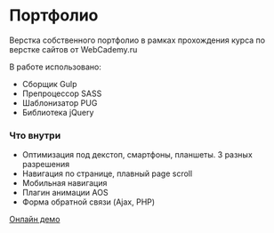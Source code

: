 # Портфолио
Верстка собственного портфолио в рамках прохождения курса по верстке сайтов от WebCademy.ru 

В работе использовано: 
* Сборщик Gulp
* Препроцессор SASS
* Шаблонизатор PUG
* Библиотека jQuery
### Что внутри
* Оптимизация под декстоп, смартфоны, планшеты. 3 разных разрешения
* Навигация по странице, плавный page scroll
* Мобильная навигация
* Плагин анимации AOS
* Форма обратной связи (Ajax, PHP)

[Онлайн демо](https://alex-degt.github.io/portfolio/)
